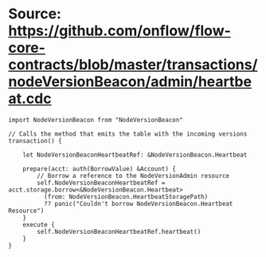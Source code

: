 # Source: https://github.com/onflow/flow-core-contracts/blob/master/transactions/nodeVersionBeacon/admin/heartbeat.cdc

```
import NodeVersionBeacon from "NodeVersionBeacon"

// Calls the method that emits the table with the incoming versions
transaction() {

    let NodeVersionBeaconHeartbeatRef: &NodeVersionBeacon.Heartbeat

    prepare(acct: auth(BorrowValue) &Account) {
        // Borrow a reference to the NodeVersionAdmin resource
        self.NodeVersionBeaconHeartbeatRef = acct.storage.borrow<&NodeVersionBeacon.Heartbeat>
          (from: NodeVersionBeacon.HeartbeatStoragePath)
          ?? panic("Couldn't borrow NodeVersionBeacon.Heartbeat Resource")
    }   
    execute {
        self.NodeVersionBeaconHeartbeatRef.heartbeat()
    }
}
```